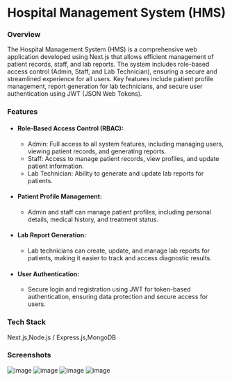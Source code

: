 # Hospital Management System (HMS)

### Overview
The Hospital Management System (HMS) is a comprehensive web application developed using Next.js that allows efficient management of patient records, staff, and lab reports. The system includes role-based access control (Admin, Staff, and Lab Technician), ensuring a secure and streamlined experience for all users. Key features include patient profile management, report generation for lab technicians, and secure user authentication using JWT (JSON Web Tokens).
### Features
- ####  Role-Based Access Control (RBAC):
  - Admin: Full access to all system features, including managing users, viewing patient records, and generating reports.
  - Staff: Access to manage patient records, view profiles, and update patient information.
  - Lab Technician: Ability to generate and update lab reports for patients.
- #### Patient Profile Management:
  - Admin and staff can manage patient profiles, including personal details, medical history, and treatment status.
- #### Lab Report Generation:
  - Lab technicians can create, update, and manage lab reports for patients, making it easier to track and access diagnostic results.
- #### User Authentication:
    - Secure login and registration using JWT for token-based authentication, ensuring data protection and secure access for users.
 
### Tech Stack
Next.js,Node.js / Express.js,MongoDB

### Screenshots

![image](https://github.com/user-attachments/assets/c943876b-eedc-4e54-921f-7823bac16510)
![image](https://github.com/user-attachments/assets/b1c0f675-d2b7-4bb4-b9c8-d5a1e56bb52d)
![image](https://github.com/user-attachments/assets/94cea66f-70af-4de1-8f69-cc51e19fb61b)
![image](https://github.com/user-attachments/assets/cdca9e41-08fc-4d4b-8153-6dbfc3d5ca3e)



